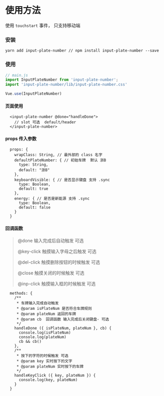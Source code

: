 # 使用方法
使用 `touchstart` 事件， 只支持移动端 
### 安装
```
yarn add input-plate-number // npm install input-plate-number --save
```
### 使用
```javascript
// main.js
import InputPlateNumber from 'input-plate-number';
import 'input-plate-number/lib/input-plate-number.css'

Vue.use(InputPlateNumber)
```

#### 页面使用
```vue
  <input-plate-number @done="handleDone">
    // slot 可选  default/header
  </input-plate-number>
```

#### props 传入参数
```vue
  props: {
    wrapClass: String, // 最外部的 class 名字 
    defaultPlateNumber: { // 初始车牌  默认 浙B
      type: String,
      default: "浙B"
    },
    keyboardVisible: { // 是否显示键盘 支持 .sync
      type: Boolean,
      default: true
    },
    energy: { // 是否是新能源 支持 .sync
      type: Boolean,
      default: false
    }
  }
```

#### 回调函数
> @done 输入完成后自动触发 可选
>
> @key-click 触摸输入字母之后触发  可选
>
> @del-click 触摸删除按钮的时候触发 可选
>  
> @close 触摸关闭的时候触发 可选
>
> @inp-click 触摸输入框的时候触发 可选
```vue
  methods: {
    /**
     * 车牌输入完成自动触发
     * @param isPlateNum 是否符合车牌规则
     * @param plateNum 返回的车牌
     * @param cb  回调函数 输入完成后关闭键盘- 可选
     */
    handleDone ({ isPlateNum, plateNum }, cb) {
      console.log(isPlateNum)
      console.log(plateNum)
      cb && cb()
    },
    /**
     * 按下的字符的时候触发 可选
     * @param key 实时按下的文字
     * @param plateNum 实时按下的车牌
     */
    handleKeyClick ({ key, plateNum }) {
      console.log(key, plateNum)
    }
  }
```

